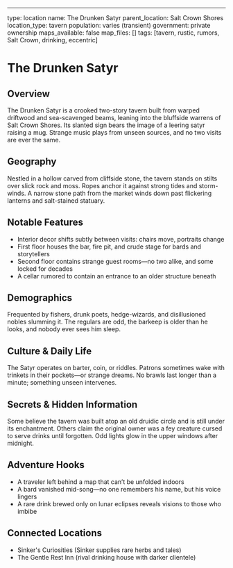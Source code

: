 ---
type: location
name: The Drunken Satyr
parent_location: Salt Crown Shores
location_type: tavern
population: varies (transient)
government: private ownership
maps_available: false
map_files: []
tags: [tavern, rustic, rumors, Salt Crown, drinking, eccentric]

# The Drunken Satyr

## Overview
The Drunken Satyr is a crooked two-story tavern built from warped driftwood and sea-scavenged beams, leaning into the bluffside warrens of Salt Crown Shores. Its slanted sign bears the image of a leering satyr raising a mug. Strange music plays from unseen sources, and no two visits are ever the same.

## Geography
Nestled in a hollow carved from cliffside stone, the tavern stands on stilts over slick rock and moss. Ropes anchor it against strong tides and storm-winds. A narrow stone path from the market winds down past flickering lanterns and salt-stained statuary.

## Notable Features
- Interior decor shifts subtly between visits: chairs move, portraits change
- First floor houses the bar, fire pit, and crude stage for bards and storytellers
- Second floor contains strange guest rooms—no two alike, and some locked for decades
- A cellar rumored to contain an entrance to an older structure beneath

## Demographics
Frequented by fishers, drunk poets, hedge-wizards, and disillusioned nobles slumming it. The regulars are odd, the barkeep is older than he looks, and nobody ever sees him sleep.

## Culture & Daily Life
The Satyr operates on barter, coin, or riddles. Patrons sometimes wake with trinkets in their pockets—or strange dreams. No brawls last longer than a minute; something unseen intervenes.

## Secrets & Hidden Information
Some believe the tavern was built atop an old druidic circle and is still under its enchantment. Others claim the original owner was a fey creature cursed to serve drinks until forgotten. Odd lights glow in the upper windows after midnight.

## Adventure Hooks
- A traveler left behind a map that can’t be unfolded indoors
- A bard vanished mid-song—no one remembers his name, but his voice lingers
- A rare drink brewed only on lunar eclipses reveals visions to those who imbibe

## Connected Locations
- Sinker's Curiosities (Sinker supplies rare herbs and tales)
- The Gentle Rest Inn (rival drinking house with darker clientele)
